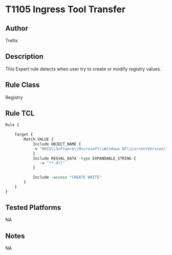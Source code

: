 # T1105 Ingress Tool Transfer

## Author
Trellix

## Description
This Expert rule detects when user try to create or modify registry values.

## Rule Class 
Registry

## Rule TCL
```tcl
Rule {
    
    Target {
        Match VALUE {
            Include OBJECT_NAME {              
            -v "HKCU\\Software\\Microsoft\\Windows NT\\CurrentVersion\\Winlogon\\Notify\\*\\DllName"		
            }
            Include REGVAL_DATA -type EXPANDABLE_STRING {
               -v "**.dll"
            }
  
            Include -access "CREATE WRITE"
        }
    }
}
```

## Tested Platforms
NA

## Notes
NA
